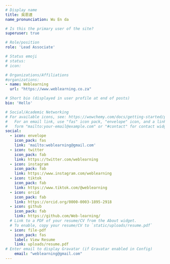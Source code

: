 ```yaml
---
# Display name
title: 吳恩達
name_pronunciation: Wu En da

# Is this the primary user of the site?
superuser: true

# Role/position
role: 'Lead Associate'

# Status emoji
# status:
# icon: 

# Organizations/Affiliations
#organizations:
- name: Weblearning
  url: "https://www.weblearning.co.za"

# Short bio (displayed in user profile at end of posts)
bio: 'Hello'

# Social/Academic Networking
# For available icons, see: https://wowchemy.com/docs/getting-started/page-builder/#icons
#   For an email link, use "fas" icon pack, "envelope" icon, and a link in the
#   form "mailto:your-email@example.com" or "#contact" for contact widget.
social:
  - icon: envelope
    icon_pack: fas
    link: 'mailto:weblearning@gmail.com'
  - icon: twitter
    icon_pack: fab
    link: https://twitter.com/weblearning
  - icon: instagram
    icon_pack: fab
    link: https://www.instagram.com/weblearning
  - icon: tiktok
    icon_pack: fab
    link: https://www.tiktok.com/@weblearning
  - icon: orcid
    icon_pack: fab
    link: https://orcid.org/0000-0003-1895-2918
  - icon: github
    icon_pack: fab
    link: https://github.com/Web-learning/
  # Link to a PDF of your resume/CV from the About widget.
  # To enable, copy your resume/CV to `static/uploads/resume.pdf`
  - icon: file-pdf
    icon_pack: fas
    label: View Resume
    link: uploads/resume.pdf
# Enter email to display Gravatar (if Gravatar enabled in Config)
    email: "weblearning@gmail.com"
---
```

